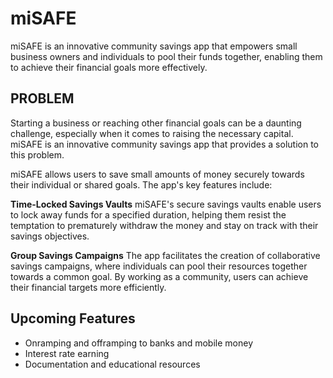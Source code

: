 # miSAFE

miSAFE is an innovative community savings app that empowers small business owners and individuals to pool their funds together, enabling them to achieve their financial goals more effectively.

## PROBLEM
Starting a business or reaching other financial goals can be a daunting challenge, especially when it comes to raising the necessary capital. miSAFE is an innovative community savings app that provides a solution to this problem.

miSAFE allows users to save small amounts of money securely towards their individual or shared goals. The app's key features include:

**Time-Locked Savings Vaults**
miSAFE's secure savings vaults enable users to lock away funds for a specified duration, helping them resist the temptation to prematurely withdraw the money and stay on track with their savings objectives.

**Group Savings Campaigns**
The app facilitates the creation of collaborative savings campaigns, where individuals can pool their resources together towards a common goal. By working as a community, users can achieve their financial targets more efficiently.


## Upcoming Features
- Onramping and offramping to banks and mobile money
- Interest rate earning
- Documentation and educational resources